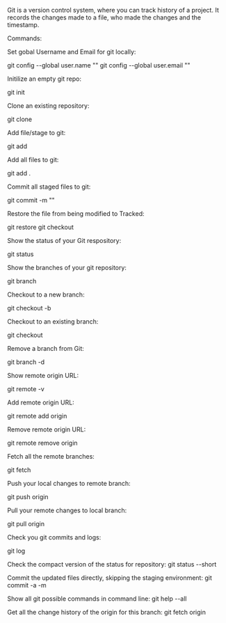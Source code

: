 Git is a version control system, where you can track history of a project. It records the changes made to a file, who made the changes and the timestamp.

Commands:

Set gobal Username and Email for git locally:

git config --global user.name "<your username>"
git config --global user.email "<Your Email>"

Initilize an empty git repo:

git init

Clone an existing repository:

git clone <URL>

Add file/stage to git:

git add <FileName>

Add all files to git:

git add .

Commit all staged files to git:

git commit -m "<Your Message>"

Restore the file from being modified to Tracked:

git restore <filename>
git checkout <filename>

Show the status of your Git respository:

git status

Show the branches of your git repository:

git branch

Checkout to a new branch:

git checkout -b <branchname>

Checkout to an existing branch:

git checkout <branchname>

Remove a branch from Git:

git branch -d <branch name>

Show remote origin URL:

git remote -v

Add remote origin URL:

git remote add origin <your remote git URL>

Remove remote origin URL:

git remote remove origin

Fetch all the remote branches:

git fetch

Push your local changes to remote branch:

git push origin <branch name>

Pull your remote changes to local branch:

git pull origin <branch name>

Check you git commits and logs:

git log

Check the compact version of the status for repository:
git status --short

Commit the updated files directly, skipping the staging environment:
git commit -a -m <msg>

Show all git possible commands in command line:
git help --all

Get all the change history of the origin for this branch:
git fetch origin



